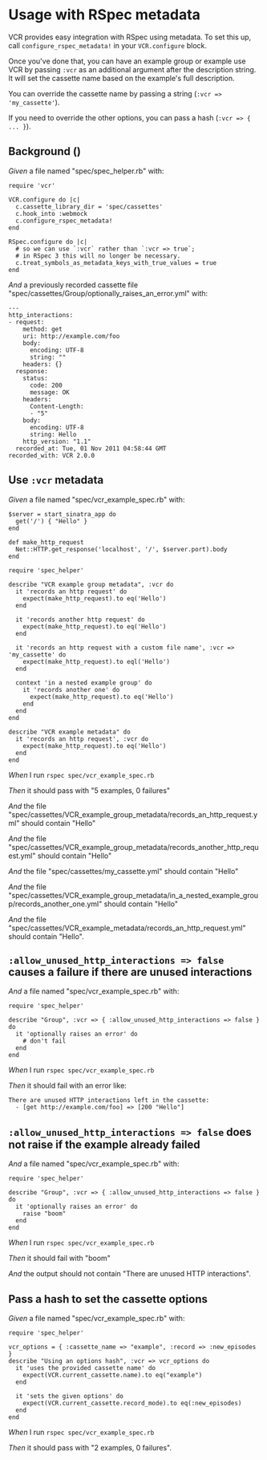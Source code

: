 # Usage with RSpec metadata

VCR provides easy integration with RSpec using metadata. To set this
  up, call `configure_rspec_metadata!` in your `VCR.configure` block.

  Once you've done that, you can have an example group or example use
  VCR by passing `:vcr` as an additional argument after the description
  string. It will set the cassette name based on the example's
  full description.

  You can override the cassette name by passing a string
  (`:vcr => 'my_cassette'`).

  If you need to override the other options, you can pass a hash
  (`:vcr => { ... }`).

## Background ()

_Given_ a file named "spec/spec_helper.rb" with:

```
require 'vcr'

VCR.configure do |c|
  c.cassette_library_dir = 'spec/cassettes'
  c.hook_into :webmock
  c.configure_rspec_metadata!
end

RSpec.configure do |c|
  # so we can use `:vcr` rather than `:vcr => true`;
  # in RSpec 3 this will no longer be necessary.
  c.treat_symbols_as_metadata_keys_with_true_values = true
end
```

_And_ a previously recorded cassette file "spec/cassettes/Group/optionally_raises_an_error.yml" with:

```
--- 
http_interactions: 
- request: 
    method: get
    uri: http://example.com/foo
    body: 
      encoding: UTF-8
      string: ""
    headers: {}
  response: 
    status: 
      code: 200
      message: OK
    headers: 
      Content-Length: 
      - "5"
    body: 
      encoding: UTF-8
      string: Hello
    http_version: "1.1"
  recorded_at: Tue, 01 Nov 2011 04:58:44 GMT
recorded_with: VCR 2.0.0
```

## Use `:vcr` metadata

_Given_ a file named "spec/vcr_example_spec.rb" with:

```
$server = start_sinatra_app do
  get('/') { "Hello" }
end

def make_http_request
  Net::HTTP.get_response('localhost', '/', $server.port).body
end

require 'spec_helper'

describe "VCR example group metadata", :vcr do
  it 'records an http request' do
    expect(make_http_request).to eq('Hello')
  end

  it 'records another http request' do
    expect(make_http_request).to eq('Hello')
  end

  it 'records an http request with a custom file name', :vcr => 'my_cassette' do
    expect(make_http_request).to eql('Hello')
  end

  context 'in a nested example group' do
    it 'records another one' do
      expect(make_http_request).to eq('Hello')
    end
  end
end

describe "VCR example metadata" do
  it 'records an http request', :vcr do
    expect(make_http_request).to eq('Hello')
  end
end
```

_When_ I run `rspec spec/vcr_example_spec.rb`

_Then_ it should pass with "5 examples, 0 failures"

_And_ the file "spec/cassettes/VCR_example_group_metadata/records_an_http_request.yml" should contain "Hello"

_And_ the file "spec/cassettes/VCR_example_group_metadata/records_another_http_request.yml" should contain "Hello"

_And_ the file "spec/cassettes/my_cassette.yml" should contain "Hello"

_And_ the file "spec/cassettes/VCR_example_group_metadata/in_a_nested_example_group/records_another_one.yml" should contain "Hello"

_And_ the file "spec/cassettes/VCR_example_metadata/records_an_http_request.yml" should contain "Hello".

## `:allow_unused_http_interactions => false` causes a failure if there are unused interactions

_And_ a file named "spec/vcr_example_spec.rb" with:

```
require 'spec_helper'

describe "Group", :vcr => { :allow_unused_http_interactions => false } do
  it 'optionally raises an error' do
    # don't fail
  end
end
```

_When_ I run `rspec spec/vcr_example_spec.rb`

_Then_ it should fail with an error like:

```
There are unused HTTP interactions left in the cassette:
  - [get http://example.com/foo] => [200 "Hello"]
```

## `:allow_unused_http_interactions => false` does not raise if the example already failed

_And_ a file named "spec/vcr_example_spec.rb" with:

```
require 'spec_helper'

describe "Group", :vcr => { :allow_unused_http_interactions => false } do
  it 'optionally raises an error' do
    raise "boom"
  end
end
```

_When_ I run `rspec spec/vcr_example_spec.rb`

_Then_ it should fail with "boom"

_And_ the output should not contain "There are unused HTTP interactions".

## Pass a hash to set the cassette options

_Given_ a file named "spec/vcr_example_spec.rb" with:

```
require 'spec_helper'

vcr_options = { :cassette_name => "example", :record => :new_episodes }
describe "Using an options hash", :vcr => vcr_options do
  it 'uses the provided cassette name' do
    expect(VCR.current_cassette.name).to eq("example")
  end

  it 'sets the given options' do
    expect(VCR.current_cassette.record_mode).to eq(:new_episodes)
  end
end
```

_When_ I run `rspec spec/vcr_example_spec.rb`

_Then_ it should pass with "2 examples, 0 failures".
